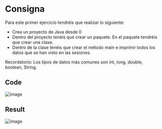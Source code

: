 # Consigna

Para este primer ejercicio tendréis que realizar lo siguiente:

- Crea un proyecto de Java desde 0
- Dentro del proyecto tenéis que crear un paquete. En el paquete tendréis que crear una clase.
- Dentro de la clase tenéis que crear el método main e imprimir todos los datos que se han visto en las sesiones.

Recordatorio: Los tipos de datos más comunes son int, long, double, boolean, String.


## Code
![image](https://user-images.githubusercontent.com/89199369/195993577-755fd89a-dd71-4124-9ab3-53835fb017bd.png)


## Result
![image](https://user-images.githubusercontent.com/89199369/195993384-c1ff2d53-4f1b-4585-8863-9b942b767ce8.png)
